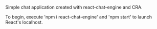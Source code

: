 Simple chat application created with react-chat-engine and CRA.

To begin, execute 'npm i react-chat-engine' and 'npm start' to launch React's localhost.
